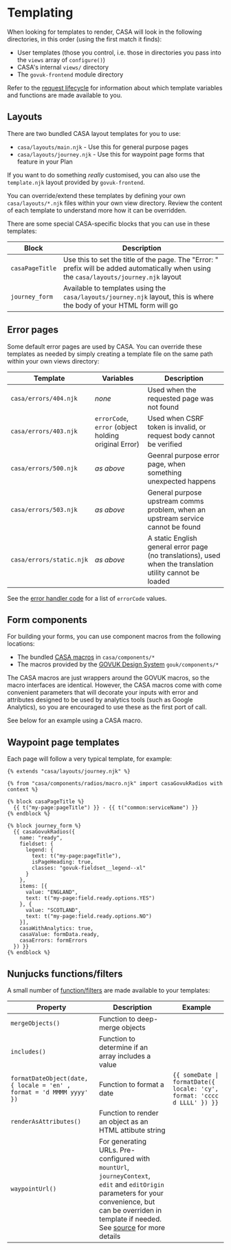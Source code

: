 # Templating

When looking for templates to render, CASA will look in the following directories, in this order (using the first match it finds):

* User templates (those you control, i.e. those in directories you pass into the `views` array of `configure()`)
* CASA's internal `views/` directory
* The `govuk-frontend` module directory

Refer to the [request lifecycle](request-lifecycle.md) for information about which template variables and functions are made available to you.


## Layouts

There are two bundled CASA layout templates for you to use:

* `casa/layouts/main.njk` - Use this for general purpose pages
* `casa/layouts/journey.njk` - Use this for waypoint page forms that feature in your Plan

If you want to do something _really_ customised, you can also use the `template.njk` layout provided by `govuk-frontend`.

You can override/extend these templates by defining your own `casa/layouts/*.njk` files within your own view directory. Review the content of each template to understand more how it can be overridden.

There are some special CASA-specific blocks that you can use in these templates:

| Block | Description |
|-------|-------------|
| `casaPageTitle` | Use this to set the title of the page. The "Error: " prefix will be added automatically when using the `casa/layouts/journey.njk` layout |
| `journey_form` | Available to templates using the `casa/layouts/journey.njk` layout, this is where the body of your HTML form will go |


## Error pages

Some default error pages are used by CASA. You can override these templates as needed by simply creating a template file on the same path within your own views directory:

| Template | Variables | Description |
|----------|-----------|-------------|
| `casa/errors/404.njk` | _none_ | Used when the requested page was not found |
| `casa/errors/403.njk` | `errorCode`, `error` (object holding original Error) | Used when CSRF token is invalid, or request body cannot be verified |
| `casa/errors/500.njk` | _as above_ | Geenral purpose error page, when something unexpected happens |
| `casa/errors/503.njk` | _as above_ | General purpose upstream comms problem, when an upstream service cannot be found |
| `casa/errors/static.njk` | _as above_ | A static English general error page (no translations), used when the translation utility cannot be loaded |

See the [error handler code](src/middleware/post.js) for a list of `errorCode` values.


## Form components

For building your forms, you can use component macros from the following locations:

* The bundled [CASA macros](../views/casa/components/) in `casa/components/*`
* The macros provided by the [GOVUK Design System](https://design-system.service.gov.uk/components) `gouk/components/*`

The CASA macros are just wrappers around the GOVUK macros, so the macro interfaces are identical. However, the CASA macros come with come convenient parameters that will decorate your inputs with error and attributes designed to be used by analytics tools (such as Google Analytics), so you are encouraged to use these as the first port of call.

See below for an example using a CASA macro.


## Waypoint page templates

Each page will follow a very typical template, for example:

```jinja
{% extends "casa/layouts/journey.njk" %}

{% from "casa/components/radios/macro.njk" import casaGovukRadios with context %}

{% block casaPageTitle %}
  {{ t("my-page:pageTitle") }} - {{ t("common:serviceName") }}
{% endblock %}

{% block journey_form %}
  {{ casaGovukRadios({
    name: "ready",
    fieldset: {
      legend: {
        text: t("my-page:pageTitle"),
        isPageHeading: true,
        classes: "govuk-fieldset__legend--xl"
      }
    },
    items: [{
      value: "ENGLAND",
      text: t("my-page:field.ready.options.YES")
    }, {
      value: "SCOTLAND",
      text: t("my-page:field.ready.options.NO")
    }],
    casaWithAnalytics: true,
    casaValue: formData.ready,
    casaErrors: formErrors
  }) }}
{% endblock %}
```


## Nunjucks functions/filters

A small number of [function/filters](../src/lib/nunjucks-filters.js) are made available to your templates:

| Property | Description | Example |
|----------|-------------|---------|
| `mergeObjects()` | Function to deep-merge objects | |
| `includes()` | Function to determine if an array includes a value | |
| `formatDateObject(date, { locale = 'en' , format = 'd MMMM yyyy' })` | Function to format a date | `{{ someDate \| formatDate({ locale: 'cy', format: 'cccc d LLLL' }) }}` |
| `renderAsAttributes()` | Function to render an object as an HTML attibute string | |
| `waypointUrl()` | For generating URLs. Pre-configured with `mountUrl`, `journeyContext`, `edit` and `editOrigin` parameters for your convenience, but can be overriden in template if needed. See [source](../src/lib/waypoint-url.js) for more details | |
